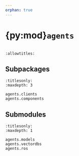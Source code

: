 ```yaml
---
orphan: true
---
```


# {py:mod}`agents`

```{py:module} agents
```

```{autodoc2-docstring} agents
:allowtitles:
```

## Subpackages

```{toctree}
:titlesonly:
:maxdepth: 3

agents.clients
agents.components
```

## Submodules

```{toctree}
:titlesonly:
:maxdepth: 1

agents.models
agents.vectordbs
agents.ros
```
